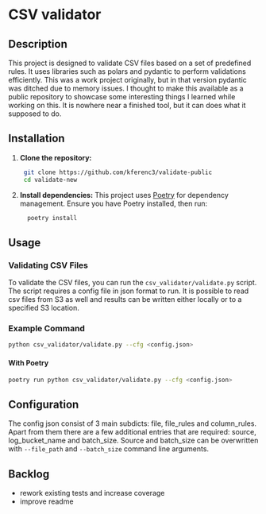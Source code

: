 # CSV validator
## Description
This project is designed to validate CSV files based on a set of predefined rules. It uses libraries such as polars and pydantic to perform validations efficiently. This was a work project originally, but in that version pydantic was ditched due to memory issues.
I thought to make this available as a public repository to showcase some interesting things I learned while working on this. It is nowhere near a finished tool, but it can does what it supposed to do.

## Installation
1. **Clone the repository:**
   ```sh
    git clone https://github.com/kferenc3/validate-public
    cd validate-new
    ```
2. **Install dependencies:**
  This project uses [Poetry](https://python-poetry.org/docs/) for dependency management. Ensure you have Poetry installed, then run:
    ```sh
      poetry install
    ```
## Usage

### Validating CSV Files
To validate the CSV files, you can run the `csv_validator/validate.py` script. The script requires a config file in json format to run. It is possible to read csv files from S3 as well and results can be written either locally or to a specified S3 location.

### Example Command
```sh
python csv_validator/validate.py --cfg <config.json>
```
#### With Poetry
```sh
poetry run python csv_validator/validate.py --cfg <config.json>
```

## Configuration
The config json consist of 3 main subdicts: file, file_rules and column_rules. Apart from them there are a few additional entries that are required: source, log_bucket_name and batch_size. Source and batch_size can be overwritten with `--file_path` and `--batch_size` command line arguments.

## Backlog
- rework existing tests and increase coverage
- improve readme
